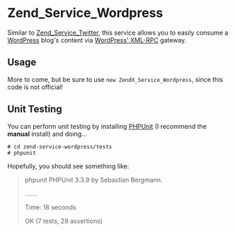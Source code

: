 [wordpress]: http://wordpress.org/ "WordPress"
[twitter]: http://framework.zend.com/manual/en/zend.service.twitter.html "Zend_Service_Twitter"
[xmlrpc]: http://codex.wordpress.org/XML-RPC_wp "WordPress' XML-RPC"
[phpunit]: http://www.phpunit.de/manual/current/en/installation.html "PHPUnit Installation"

# Zend\_Service\_Wordpress

Similar to [Zend\_Service\_Twitter][twitter], this service allows you to easily consume
a [WordPress][wordpress] blog's content via [WordPress' XML-RPC][xmlrpc] gateway.

## Usage

More to come, but be sure to use `new ZendX_Service_Wordpress`, since this code is not
official!

## Unit Testing

You can perform unit testing by installing [PHPUnit][phpunit]
(I recommend the **manual** install) and doing...

    # cd zend-service-wordpress/tests
    # phpunit

Hopefully, you should see something like:

> phpunit
> PHPUnit 3.3.9 by Sebastian Bergmann.
> 
> .......
> 
> Time: 18 seconds
> 
> OK (7 tests, 28 assertions)

    